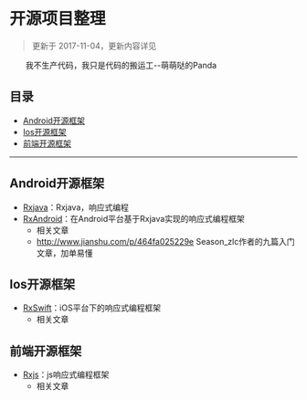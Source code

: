
开源项目整理
===
> 更新于 2017-11-04，更新内容详见

　　我不生产代码，我只是代码的搬运工--萌萌哒的Panda


## 目录
* [Android开源框架](#android_source)
* [Ios开源框架](#ios_source)
* [前端开源框架](#web_source)
---

## <a id="android_source"></a>Android开源框架

* [Rxjava](https://github.com/ReactiveX/RxJava)：Rxjava，响应式编程
* [RxAndroid](https://github.com/ReactiveX/RxAndroid)：在Android平台基于Rxjava实现的响应式编程框架
    * 相关文章
    * http://www.jianshu.com/p/464fa025229e Season_zlc作者的九篇入门文章，加单易懂

## <a id="ios_source"></a>Ios开源框架
* [RxSwift](https://github.com/ReactiveX/RxSwift)：iOS平台下的响应式编程框架
    * 相关文章
## <a id="web_source"></a>前端开源框架
* [Rxjs](https://github.com/ReactiveX/rxjs)：js响应式编程框架
    * 相关文章

